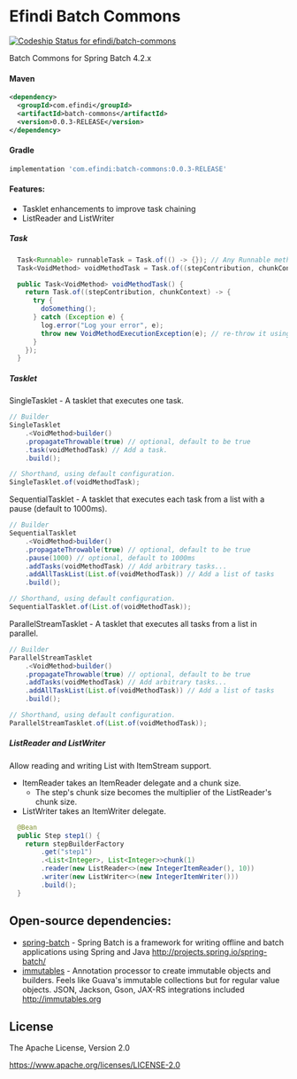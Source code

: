 # Efindi Batch Commons
[![Codeship Status for efindi/batch-commons](https://app.codeship.com/projects/ea3b8a50-2991-0137-a5f8-1edb361fe982/status?branch=master)](https://app.codeship.com/projects/331016)

Batch Commons for Spring Batch 4.2.x

#### Maven
```xml
<dependency>
  <groupId>com.efindi</groupId>
  <artifactId>batch-commons</artifactId>
  <version>0.0.3-RELEASE</version>
</dependency>
```
#### Gradle
```groovy
implementation 'com.efindi:batch-commons:0.0.3-RELEASE'
```
#### Features:
* Tasklet enhancements to improve task chaining
* ListReader and ListWriter

##### Task
```java
  Task<Runnable> runnableTask = Task.of(() -> {}); // Any Runnable method
  Task<VoidMethod> voidMethodTask = Task.of((stepContribution, chunkContext) -> {}) // Any Void method

  public Task<VoidMethod> voidMethodTask() {
    return Task.of((stepContribution, chunkContext) -> {
      try {
        doSomething();
      } catch (Exception e) {
        log.error("Log your error", e);
        throw new VoidMethodExecutionException(e); // re-throw it using the wrapper exception if needed
      }
    });
  }

```

##### Tasklet
SingleTasklet - A tasklet that executes one task.
```java
// Builder
SingleTasklet
    .<VoidMethod>builder()
    .propagateThrowable(true) // optional, default to be true
    .task(voidMethodTask) // Add a task.
    .build();

// Shorthand, using default configuration.
SingleTasklet.of(voidMethodTask);
```

SequentialTasklet - A tasklet that executes each task from a list with a pause (default to 1000ms).
```java
// Builder
SequentialTasklet
    .<VoidMethod>builder()
    .propagateThrowable(true) // optional, default to be true
    .pause(1000) // optional, default to 1000ms
    .addTasks(voidMethodTask) // Add arbitrary tasks...
    .addAllTaskList(List.of(voidMethodTask)) // Add a list of tasks
    .build();

// Shorthand, using default configuration.
SequentialTasklet.of(List.of(voidMethodTask));
```

ParallelStreamTasklet - A tasklet that executes all tasks from a list in parallel.
```java
// Builder
ParallelStreamTasklet
    .<VoidMethod>builder()
    .propagateThrowable(true) // optional, default to be true
    .addTasks(voidMethodTask) // Add arbitrary tasks...
    .addAllTaskList(List.of(voidMethodTask)) // Add a list of tasks
    .build();

// Shorthand, using default configuration.
ParallelStreamTasklet.of(List.of(voidMethodTask));
```
##### ListReader and ListWriter
Allow reading and writing List with ItemStream support.
* ItemReader takes an ItemReader delegate and a chunk size.
    * The step's chunk size becomes the multiplier of the ListReader's chunk size. 
* ListWriter takes an ItemWriter delegate. 
```java
  @Bean
  public Step step1() {
    return stepBuilderFactory
        .get("step1")
        .<List<Integer>, List<Integer>>chunk(1)
        .reader(new ListReader<>(new IntegerItemReader(), 10))
        .writer(new ListWriter<>(new IntegerItemWriter()))
        .build();
  }

```

## Open-source dependencies:
* [spring-batch] - Spring Batch is a framework for writing offline and batch applications using Spring and Java http://projects.spring.io/spring-batch/
* [immutables] - Annotation processor to create immutable objects and builders. Feels like Guava's immutable collections but for regular value objects. JSON, Jackson, Gson, JAX-RS integrations included http://immutables.org
    
License
----
The Apache License, Version 2.0

https://www.apache.org/licenses/LICENSE-2.0

   [spring-batch]: <https://github.com/spring-projects/spring-batch/tree/4.2.x>
   [immutables]: <https://github.com/immutables/immutables/tree/immutables-2.8.2>
